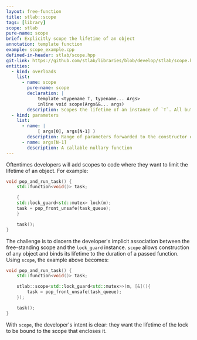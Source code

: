 ```yaml
---
layout: free-function
title: stlab::scope
tags: [library]
scope: stlab
pure-name: scope
brief: Explicitly scope the lifetime of an object
annotation: template function
example: scope_example.cpp
defined-in-header: stlab/scope.hpp
git-link: https://github.com/stlab/libraries/blob/develop/stlab/scope.hpp
entities:
  - kind: overloads
    list:
      - name: scope
        pure-name: scope
        declaration: |
            template <typename T, typename... Args>
            inline void scope(Args&&... args)
        description: Scopes the lifetime of an instance of `T`. All but the last parameters are used to construct `T`, while the last parameter is assumed to be a nullary function, and is called. After the nullary function goes out of scope, `T` is destroyed.
  - kind: parameters
    list:
      - name: |
            [ args[0], args[N-1] )
        description: Range of parameters forwarded to the constructor of `T`
      - name: args[N-1]
        description: A callable nullary function
---
```


Oftentimes developers will add scopes to code where they want to limit the lifetime of an object. For example:

~~~c++
void pop_and_run_task() {
    std::function<void()> task;

    {
    std::lock_guard<std::mutex> lock(m);
    task = pop_front_unsafe(task_queue);
    }

    task();
}
~~~

The challenge is to discern the developer's implicit association between the free-standing scope and the `lock_guard` instance. `scope` allows construction of any object and binds its lifetime to the duration of a passed function. Using `scope`, the example above becomes:

~~~c++
void pop_and_run_task() {
    std::function<void()> task;

    stlab::scope<std::lock_guard<std::mutex>>(m, [&](){
        task = pop_front_unsafe(task_queue);
    });

    task();
}
~~~

With `scope`, the developer's intent is clear: they want the lifetime of the lock to be bound to the scope that encloses it.
